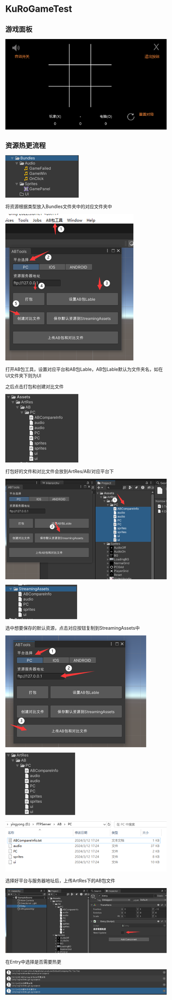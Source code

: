 # KuRoGameTest

## 游戏面板

![GamePanel](\images\GamePanel.png)



## 资源热更流程

![HotUpdate01](\images\HotUpdate01.png)

将资源根据类型放入Bundles文件夹中的对应文件夹中

![HotUpdate02](\images\HotUpdate02.png)

打开AB包工具，设置对应平台和AB包Lable，AB包Lable默认为文件夹名，如在UI文件夹下则为UI

之后点击打包和创建对比文件

![HotUpdate03](\images\HotUpdate03.png)

打包好的文件和对比文件会放到ArtRes/AB/对应平台下

![HotUpdate04](\images\HotUpdate04.png)

![HotUpdate05](\images\HotUpdate05.png)

选中想要保存的默认资源，点击对应按钮复制到StreamingAssets中

![HotUpdate06](\images\HotUpdate06.png)

![HotUpdate07](\images\HotUpdate07.png)

![HotUpdate08](\images\HotUpdate08.png)

选择好平台与服务器地址后，上传ArtRes下的AB包文件

![HotUpdate09](\images\HotUpdate09.png)

在Entry中选择是否需要热更

![HotUpdate10](\images\HotUpdate10.png)
